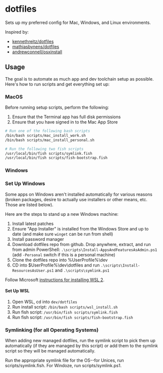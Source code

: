 # dotfiles

Sets up my preferred config for Mac, Windows, and Linux environments.

Inspired by:
* [kennethreitz/dotfiles](https://github.com/kennethreitz-archive/dotfiles)
* [mathiasbynens/dotfiles](https://github.com/mathiasbynens/dotfiles)
* [andrewconnell/osxinstall](https://github.com/andrewconnell/osx-install)

## Usage

The goal is to automate as much app and dev toolchain setup as possible. Here's how to run scripts and get everything set up:

### MacOS

Before running setup scripts, perform the following:
1. Ensure that the Terminal app has full disk permissions
2. Ensure that you have signed in to the Mac App Store

```bash
# Run one of the following bash scripts
/bin/bash scripts/mac_install_work.sh
/bin/bash scripts/mac_install_personal.sh

# Run the following two fish scripts
/usr/local/bin/fish scripts/symlink.fish
/usr/local/bin/fish scripts/fish-bootstrap.fish
```

### Windows

### Set Up Windows

Some apps on Windows aren't installed automatically for various reasons (broken packages, desire to actually use installers or other means, etc. Those are listed below).

Here are the steps to stand up a new Windows machine:

1. Install latest patches
1. Ensure "App Installer" is installed from the Windows Store and up to date (and make sure `winget` can be run from shell)
1. Install password manager
1. Download dotfiles repo from github. Drop anywhere, extract, and run from admin PowerShell: `.\scripts\Install-AppsAndFeaturesAsAdmin.ps1` (add `-Personal` switch if this is a personal machine)
1. Clone the dotfiles repo into %UserProfile%\dev
1. CD into $UserProfile%\dev\dotfiles and run `.\scripts\Install-ResourcesAsUser.ps1` and `.\scripts\symlink.ps1`

Follow Microsoft [instructions for installing WSL 2](https://docs.microsoft.com/en-us/windows/wsl/install-win10).

#### Set Up WSL

1. Open WSL, cd into `dev/dotfiles`
1. Run install script: `/bin/bash scripts/wsl_install.sh`
1. Run fish script: `/usr/bin/fish scripts/symlink.fish`
1. Run fish script: `/usr/bin/fish scripts/fish-bootstrap.fish`

### Symlinking (for all Operating Systems)

When adding new managed dotfiles, run the symlink script to pick them up automatically (if they are managed by this script) or add them to the symlink script so they will be managed automatically.

Run the appropriate symlink file for the OS--for Unices, run scripts/symlink.fish. For Windoze, run scripts/symlink.ps1.
